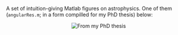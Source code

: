 A set of intuition-giving Matlab figures on astrophysics. One of them (`angularRes.m`; in a form compilled for my PhD thesis) below:
 
<p align="center">
  <img alt="From my PhD thesis" src="https://user-images.githubusercontent.com/45330694/215735389-02e163ed-7a4e-4902-af6a-9d9f65094502.jpg" />
</p>
